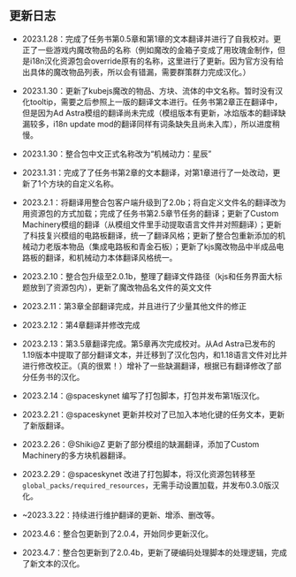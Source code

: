 ## 更新日志

* 2023.1.28：完成了任务书第0.5章和第1章的文本翻译并进行了自我校对。更正了一些游戏内魔改物品的名称（例如魔改的金箱子变成了用玫瑰金制作，但是i18n汉化资源包会override原有的名称，这里进行了更新。因为官方没有给出具体的魔改物品列表，所以会有错漏，需要群策群力完成汉化。）

* 2023.1.30：更新了kubejs魔改的物品、方块、流体的中文名称。暂时没有汉化tooltip，需要之后参照上一版的翻译文本进行。任务书第2章正在翻译中，但是因为Ad Astra模组的翻译尚未完成（模组版本有更新，冰焰版本的翻译缺漏较多，i18n update mod的翻译同样有词条缺失且尚未入库），所以进度稍慢。

* 2023.1.30：整合包中文正式名称改为“机械动力：星辰”

* 2023.1.31：完成了了任务书第2章的文本翻译，对第1章进行了一处改动，更新了1个方块的自定义名称。

* 2023.2.1：将翻译用整合包客户端升级到了2.0b；将自定义文件名的翻译改为用资源包的方式加载；完成了任务书第2.5章节任务的翻译；更新了Custom Machinery模组的翻译（从模组文件里手动提取语言文件并对照翻译）；更新了科技复兴模组的电路板翻译，统一了翻译风格；更新了整合包重新添加的机械动力老版本物品（集成电路板和青金石板）；更新了kjs魔改物品中半成品电路板的翻译，和机械动力本体翻译风格统一。

* 2023.2.10：整合包升级至2.0.1b，整理了翻译文件路径（kjs和任务界面大标题放到了资源包内），更新了魔改物品名文件的英文文件

* 2023.2.11：第3章全部翻译完成，并且进行了少量其他文件的修正

* 2023.2.12：第4章翻译并修改完成

* 2023.2.13：第3.5章翻译完成。第5章再次完成校对。从Ad Astra已发布的1.19版本中提取了部分翻译文本，并迁移到了汉化包内，和1.18语言文件对比并进行修改校正。（真的很累！）增补了一些缺漏翻译，根据已有翻译修改了部分任务书的汉化。

* 2023.2.14：@spaceskynet 编写了打包脚本，打包并发布第1版汉化。

* 2023.2.21：@spaceskynet 更新并校对了已加入本地化键的任务文本，更新了新版翻译。

* 2023.2.26：@Shiki@Z 更新了部分模组的缺漏翻译，添加了Custom Machinery的多方块机器翻译。

* 2023.2.29：@spaceskynet 改进了打包脚本，将汉化资源包转移至`global_packs/required_resources`，无需手动设置加载，并发布0.3.0版汉化。

* ~2023.3.22：持续进行维护翻译的更新、增添、删改等。

* 2023.4.6：整合包更新到了2.0.4，开始同步更新汉化。

* 2023.4.7：整合包更新到了2.0.4b，更新了硬编码处理脚本的处理逻辑，完成了新文本的汉化。